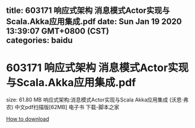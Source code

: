 
title: 603171 响应式架构  消息模式Actor实现与Scala.Akka应用集成.pdf
date: Sun Jan 19 2020 13:39:07 GMT+0800 (CST)    
categories: baidu
---

# 603171 响应式架构  消息模式Actor实现与Scala.Akka应用集成.pdf
size: 61.80 MB
 响应式架构:消息模式Actor实现与Scala Akka应用集成 (沃恩·弗农) 中文pdf扫描版[62MB] 电子书 下载-脚本之家
 

[How to download](https://bpcam.bemobtrk.com/go/2ceec3aa-1ca2-46d6-b9ff-aaa5c184517c?jno=4695)